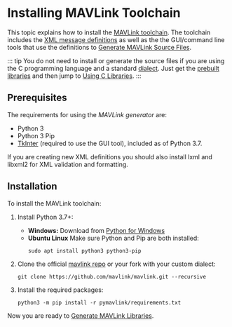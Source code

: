 # Installing MAVLink Toolchain

This topic explains how to install the [MAVLink toolchain](https://github.com/mavlink/mavlink). The toolchain includes the [XML message definitions](../messages/index.md) as well as the the GUI/command line tools that use the definitions to [Generate MAVLink Source Files](../getting_started/generate_libraries.md).

::: tip
You do not need to install or generate the source files if you are using the C programming language and a standard [dialect](../messages/index.md#dialects).
Just get the [prebuilt libraries](../index.md#prebuilt_libraries) and then jump to [Using C Libraries](../mavgen_c/index.md).
:::

## Prerequisites

The requirements for using the _MAVLink generator_ are:

- Python 3
- Python 3 Pip
- [TkInter](https://wiki.python.org/moin/TkInter) (required to use the GUI tool), included as of Python 3.7.

If you are creating new XML definitions you should also install lxml and libxml2 for XML validation and formatting.

## Installation

To install the MAVLink toolchain:

1. Install Python 3.7+:

   - **Windows:** Download from [Python for Windows](https://www.python.org/downloads/)
   - **Ubuntu Linux** Make sure Python and Pip are both installed:
     ```
     sudo apt install python3 python3-pip
     ```

1. Clone the official [mavlink repo](https://github.com/mavlink/mavlink) or your fork with your custom dialect:

   ```
   git clone https://github.com/mavlink/mavlink.git --recursive
   ```

1. Install the required packages:

   ```
   python3 -m pip install -r pymavlink/requirements.txt
   ```

Now you are ready to [Generate MAVLink Libraries](../getting_started/generate_libraries.md).
